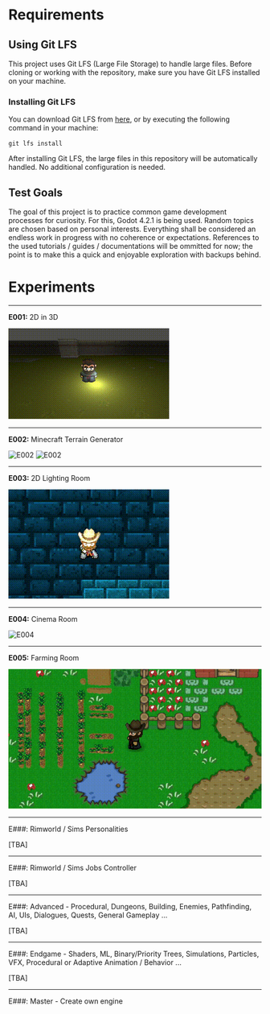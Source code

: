 # Requirements

## Using Git LFS

This project uses Git LFS (Large File Storage) to handle large files. Before cloning or working with the repository, make sure you have Git LFS installed on your machine.

### Installing Git LFS

You can download Git LFS from [here](https://git-lfs.github.com/), or by executing the following command in your machine:

```
git lfs install
```

After installing Git LFS, the large files in this repository will be automatically handled. No additional configuration is needed.

## Test Goals

The goal of this project is to practice common game development processes for curiosity. For this, Godot 4.2.1 is being used. Random topics are chosen based on personal interests. Everything shall be considered an endless work in progress with no coherence or expectations. References to the used tutorials / guides / documentations will be ommitted for now; the point is to make this a quick and enjoyable exploration with backups behind.

# Experiments

---

**E001:** 2D in 3D

![E001](.image/README/E001.gif "2D in 3D")

---

**E002:** Minecraft Terrain Generator

![E002](.image/README/E002-1.gif "Minecraft Terrain Generator")   ![E002](.image/README/E002-2.gif "Minecraft Terrain Generator")

---

**E003:** 2D Lighting Room

![E003](.image/README/E003.gif "2D Lighting Room")

---

**E004:** Cinema Room

![E004](.image/README/E004.gif "Cinema Room")

---

**E005:** Farming Room

![E005](.image/README/E005.gif "Farming Room")

---

E###: Rimworld / Sims Personalities

[TBA]

---

E###: Rimworld / Sims Jobs Controller

[TBA]

---

E###: Advanced - Procedural, Dungeons, Building, Enemies, Pathfinding, AI, UIs, Dialogues, Quests, General Gameplay ...

[TBA]

---

E###: Endgame - Shaders, ML, Binary/Priority Trees, Simulations, Particles, VFX, Procedural or Adaptive Animation / Behavior ...

[TBA]

---

E###: Master - Create own engine
